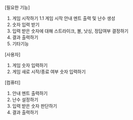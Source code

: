 [필요한 기능]
1. 게임 시작하기
   1.1 게임 시작 안내 멘트 출력 및 난수 생성
2. 숫자 입력 받기
3. 입력 받은 숫자에 대해 스트라이크, 볼, 낫싱, 정답여부 결정하기
4. 결과 출력하기
5. 기타기능


[사용자]
1. 게임 숫자 입력하기
2. 게임 새로 시작/종료 여부 숫자 입력하기

[컴퓨터]
1. 안내 멘트 출력하기
2. 난수 설정하기
3. 입력 받은 숫자 판단하기
4. 결과 출력하기


